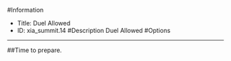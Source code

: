 #Information
 - Title: Duel Allowed
 - ID: xia_summit.14
#Description
Duel Allowed
#Options

___
##Time to prepare.
